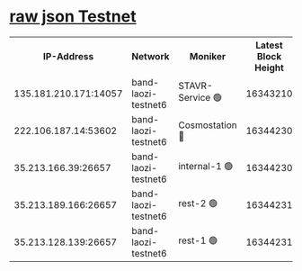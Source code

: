 
[raw json Testnet](https://rpc-check.bandt.stavr.tech/bandt/rpcbandt_result.json)
=

<table><tr><th>IP-Address</th><th>Network</th><th>Moniker</th><th>Latest Block Height</th><th>Earliest Block Height</th><th>Catching Up</th><th>Tx Index</th><th>Voting Power</th><th>Scan Time</th></tr><tr><td>135.181.210.171:14057</td><td>band-laozi-testnet6</td><td>STAVR-Service 🟢</td><td>16343210</td><td>15322501</td><td>False</td><td>on</td><td>0</td><td>2024-03-01T01:18:38.097620497UTC</td></tr><tr><td>222.106.187.14:53602</td><td>band-laozi-testnet6</td><td>Cosmostation 🔴</td><td>16344230</td><td>15423001</td><td>False</td><td>on</td><td>2203655</td><td>2024-03-01T01:18:39.468375646UTC</td></tr><tr><td>35.213.166.39:26657</td><td>band-laozi-testnet6</td><td>internal-1 🟢</td><td>16344230</td><td>16244230</td><td>False</td><td>on</td><td>0</td><td>2024-03-01T01:18:40.339737119UTC</td></tr><tr><td>35.213.189.166:26657</td><td>band-laozi-testnet6</td><td>rest-2 🟢</td><td>16344231</td><td>16244230</td><td>False</td><td>on</td><td>0</td><td>2024-03-01T01:18:41.205905176UTC</td></tr><tr><td>35.213.128.139:26657</td><td>band-laozi-testnet6</td><td>rest-1 🟢</td><td>16344231</td><td>16244231</td><td>False</td><td>on</td><td>0</td><td>2024-03-01T01:18:42.075885768UTC</td></tr></table>
